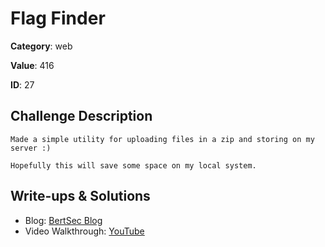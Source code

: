 # Flag Finder
**Category**: web

**Value**: 416

**ID**: 27

## Challenge Description
```
Made a simple utility for uploading files in a zip and storing on my server :)

Hopefully this will save some space on my local system.
```

## Write-ups & Solutions
- Blog: [BertSec Blog](https://bertsec.com)
- Video Walkthrough: [YouTube](https://www.youtube.com/@BertSec)
